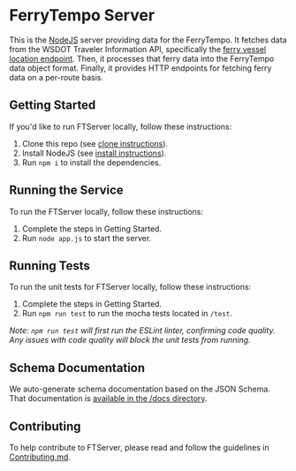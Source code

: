 # FerryTempo Server

This is the [NodeJS](https://nodejs.org/) server providing data for the FerryTempo.  It fetches data from the WSDOT Traveler Information API, specifically the [ferry vessel location endpoint](https://www.wsdot.wa.gov/ferries/api/vessels/rest/help/operations/GetAllVesselLocations).  Then, it processes that ferry data into the FerryTempo data object format.  Finally, it provides HTTP endpoints for fetching ferry data on a per-route basis.

## Getting Started
If you'd like to run FTServer locally, follow these instructions:

1. Clone this repo (see [clone instructions](https://docs.github.com/en/repositories/creating-and-managing-repositories/cloning-a-repository)).
2. Install NodeJS (see [install instructions](https://nodejs.org)).
3. Run `npm i` to install the dependencies.

## Running the Service
To run the FTServer locally, follow these instructions:
1. Complete the steps in Getting Started.
2. Run `node app.js` to start the server.


## Running Tests
To run the unit tests for FTServer locally, follow these instructions:
1. Complete the steps in Getting Started.
2. Run `npm run test` to run the mocha tests located in `/test`.

_Note: `npm run test` will first run the ESLint linter, confirming code quality.  Any issues with code quality will block the unit tests from running._

## Schema Documentation
We auto-generate schema documentation based on the JSON Schema. That documentation is [available in the /docs directory](https://github.com/FerryTempo/FTServer/blob/main/docs/README.md).

## Contributing
To help contribute to FTServer, please read and follow the guidelines in [Contributing.md](./docs/Contributing.md).